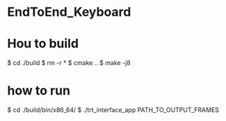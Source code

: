 # EndToEnd_Keyboard

# Hou to build

$ cd ./build
$ rm -r *
$ cmake ..
$ make -j8

# how to run
$ cd ./build/bin/x86_64/
$ ./trt_interface_app PATH_TO_OUTPUT_FRAMES
